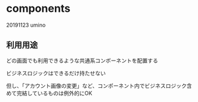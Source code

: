 # components
20191123 umino

## 利用用途
どの画面でも利用できるような共通系コンポーネントを配置する

ビジネスロジックはできるだけ持たせない

但し、「アカウント画像の変更」など、コンポーネント内でビジネスロジック含めて完結しているものは例外的にOK
